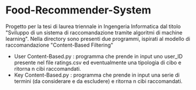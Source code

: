 # Food-Recommender-System
Progetto per la tesi di laurea triennale in Ingengeria Informatica dal titolo "Sviluppo di un sistema di raccomandazione tramite algoritmi di machine learning".
Nella directory sono presenti due programmi, ispirati al modello di raccomandazione "Content-Based Filtering"
- User Content-Based.py : programma che prende in input uno user_ID presente nel file ratings.csv ed eventualmente una tipologia di cibo e ritorna n cibi raccomandati.
- Key Content-Based.py : programma che prende in input una serie di termini (da considerare e da escludere) e ritorna n cibi raccomandati.